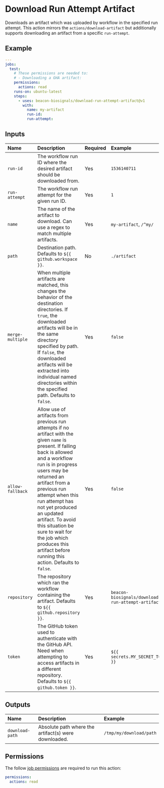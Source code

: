 # Download Run Attempt Artifact

Downloads an artifact which was uploaded by workflow in the specified run attempt. This
action mirrors the `actions/download-artifact` but additionally supports downloading an
artifact from a specific `run-attempt`.

## Example

```yaml
---
jobs:
  test:
    # These permissions are needed to:
    # - Downloading a GHA artifact: 
    permissions:
      actions: read
    runs-on: ubuntu-latest
    steps:
      - uses: beacon-biosignals/download-run-attempt-artifact@v1
        with:
          name: my-artifact
          run-id:
          run-attempt: 
```

## Inputs

| Name                 | Description | Required | Example |
|:---------------------|:------------|:---------|:--------|
| `run-id`             | The workflow run ID where the desired artifact should be downloaded from. | Yes | `1536140711` |
| `run-attempt`        | The workflow run attempt for the given run ID. | Yes | `1` |
| `name`               | The name of the artifact to download. Can use a regex to match multiple artifacts. | Yes | `my-artifact`, `/^my/` |
| `path`               | Destination path. Defaults to `${{ github.workspace }}`. | No | `./artifact` |
| `merge-multiple`     | When multiple artifacts are matched, this changes the behavior of the destination directories. If `true`, the downloaded artifacts will be in the same directory specified by path. If `false`, the downloaded artifacts will be extracted into individual named directories within the specified path. Defaults to `false`. | Yes | `false` |
| `allow-fallback`     | Allow use of artifacts from previous run attempts if no artifact with the given `name` is present. If falling back is allowed and a workflow run is in progress users may be returned an artifact from a previous run attempt when this run attempt has not yet produced an updated artifact. To avoid this situation be sure to wait for the job which produces this artifact before running this action. Defaults to `false`. | Yes | `false` |
| `repository`         | The repository which ran the workflow containing the artifact. Defaults to `${{ github.repository }}`. | Yes | `beacon-biosignals/download-run-attempt-artifact` |
| `token`              | The GitHub token used to authenticate with the GitHub API. Need when attempting to access artifacts in a different repository. Defaults to `${{ github.token }}`. | Yes | `${{ secrets.MY_SECRET_TOKEN }}` |

## Outputs

| Name   | Description | Example |
|:-------|:------------|:--------|
| `download-path` | Absolute path where the artifact(s) were downloaded. | `/tmp/my/download/path` |

## Permissions

The follow [job permissions](https://docs.github.com/en/actions/using-jobs/assigning-permissions-to-jobs) are required to run this action:

```yaml
permissions:
  actions: read
```
